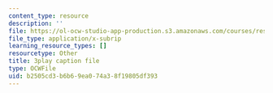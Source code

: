 ```yaml
---
content_type: resource
description: ''
file: https://ol-ocw-studio-app-production.s3.amazonaws.com/courses/res-18-009-learn-differential-equations-up-close-with-gilbert-strang-and-cleve-moler-fall-2015/b2505cd3b6b69ea074a38f19805df393_VqXKa11IA6A.srt
file_type: application/x-subrip
learning_resource_types: []
resourcetype: Other
title: 3play caption file
type: OCWFile
uid: b2505cd3-b6b6-9ea0-74a3-8f19805df393
---
```


